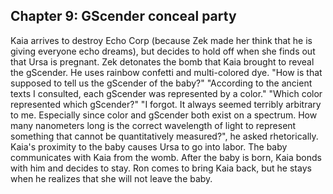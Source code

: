 ## Chapter 9: GScender conceal party

Kaia arrives to destroy Echo Corp (because Zek made her think that he is giving
everyone echo dreams), but decides to hold off when she finds out that Ursa is
pregnant. Zek detonates the bomb that Kaia brought to reveal the gScender. He
uses rainbow confetti and multi-colored dye. "How is that supposed to tell us
the gScender of the baby?" "According to the ancient texts I consulted, each
gScender was represented by a color." "Which color represented which gScender?" "I
forgot. It always seemed terribly arbitrary to me. Especially since color and
gScender both exist on a spectrum. How many nanometers long is the correct wavelength
of light to represent something that cannot be quantitatively measured?", he
asked rhetorically. Kaia's proximity to the baby causes Ursa to go into labor.
The baby communicates with Kaia from the womb. After the baby is born, Kaia
bonds with him and decides to stay. Ron comes to bring Kaia back, but he stays
when he realizes that she will not leave the baby.
